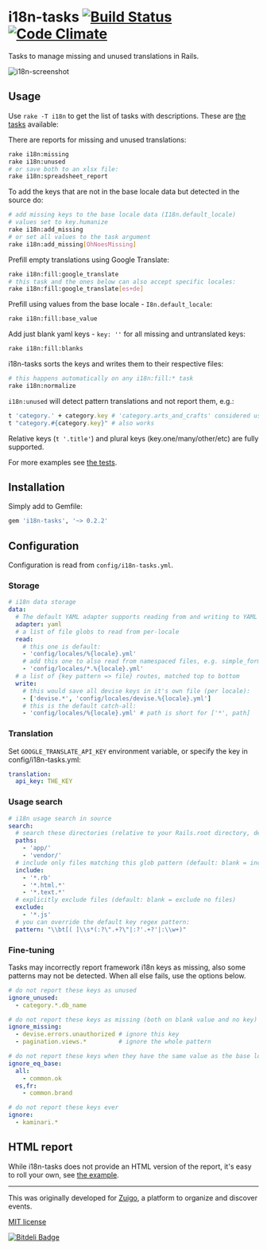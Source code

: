 # i18n-tasks [![Build Status](https://travis-ci.org/glebm/i18n-tasks.png?branch=master)](https://travis-ci.org/glebm/i18n-tasks) [![Code Climate](https://codeclimate.com/github/glebm/i18n-tasks.png)](https://codeclimate.com/github/glebm/i18n-tasks)


Tasks to manage missing and unused translations in Rails.

![i18n-screenshot](https://raw.github.com/glebm/i18n-tasks/master/doc/img/i18n-tasks.gif "i18n-tasks output screenshot")

## Usage

Use `rake -T i18n` to get the list of tasks with descriptions. These are [the tasks](/lib/tasks/i18n-tasks.rake) available:

There are reports for missing and unused translations:
```bash
rake i18n:missing
rake i18n:unused
# or save both to an xlsx file:
rake i18n:spreadsheet_report
```

To add the keys that are not in the base locale data but detected in the source do:
```bash
# add missing keys to the base locale data (I18n.default_locale)
# values set to key.humanize
rake i18n:add_missing
# or set all values to the task argument
rake i18n:add_missing[OhNoesMissing]
```

Prefill empty translations using Google Translate:
```bash
rake i18n:fill:google_translate
# this task and the ones below can also accept specific locales:
rake i18n:fill:google_translate[es+de]
```
Prefill using values from the base locale - `I8n.default_locale`:
```bash
rake i18n:fill:base_value
```
Add just blank yaml keys - `key: ''` for all missing and untranslated keys:
```bash
rake i18n:fill:blanks
```

i18n-tasks sorts the keys and writes them to their respective files:
```bash
# this happens automatically on any i18n:fill:* task
rake i18n:normalize 
```


`i18n:unused` will detect pattern translations and not report them, e.g.:

```ruby
t 'category.' + category.key # 'category.arts_and_crafts' considered used
t "category.#{category.key}" # also works
```

Relative keys (`t '.title'`) and plural keys (key.one/many/other/etc) are fully supported.

For more examples see [the tests](/spec/i18n_tasks_spec.rb).


## Installation

Simply add to Gemfile:

```ruby
gem 'i18n-tasks', '~> 0.2.2'
```

## Configuration

Configuration is read from `config/i18n-tasks.yml`.

### Storage

```yaml
# i18n data storage
data:
  # The default YAML adapter supports reading from and writing to YAML files
  adapter: yaml
  # a list of file globs to read from per-locale
  read: 
    # this one is default:
    - 'config/locales/%{locale}.yml'
    # add this one to also read from namespaced files, e.g. simple_form.en.yml:
    - 'config/locales/*.%{locale}.yml'
  # a list of {key pattern => file} routes, matched top to bottom
  write:
    # this would save all devise keys in it's own file (per locale):
    - ['devise.*', 'config/locales/devise.%{locale}.yml']
    # this is the default catch-all:
    - 'config/locales/%{locale}.yml' # path is short for ['*', path]
```

### Translation

Set `GOOGLE_TRANSLATE_API_KEY` environment variable, or specify the key in config/i18n-tasks.yml:

```yaml
translation:
  api_key: THE_KEY
```

### Usage search

```yaml
# i18n usage search in source
search:
  # search these directories (relative to your Rails.root directory, default: 'app/')
  paths:
    - 'app/'
    - 'vendor/'
  # include only files matching this glob pattern (default: blank = include all files)
  include:
    - '*.rb'
    - '*.html.*'
    - '*.text.*'
  # explicitly exclude files (default: blank = exclude no files)
  exclude:
    - '*.js'
  # you can override the default key regex pattern:
  pattern: "\\bt[( ]\\s*(:?\".+?\"|:?'.+?'|:\\w+)"
```

### Fine-tuning

Tasks may incorrectly report framework i18n keys as missing, also some patterns may not be detected.
When all else fails, use the options below.

```yaml
# do not report these keys as unused
ignore_unused:
  - category.*.db_name

# do not report these keys as missing (both on blank value and no key)
ignore_missing:
  - devise.errors.unauthorized # ignore this key
  - pagination.views.*         # ignore the whole pattern

# do not report these keys when they have the same value as the base locale version
ignore_eq_base:
  all:
    - common.ok
  es,fr:
    - common.brand

# do not report these keys ever
ignore:
  - kaminari.*
```

## HTML report

While i18n-tasks does not provide an HTML version of the report, it's easy to roll your own, see [the example](https://gist.github.com/glebm/6887030).

---

This was originally developed for [Zuigo](http://zuigo.com/), a platform to organize and discover events.

[MIT license](/LICENSE.txt)


[![Bitdeli Badge](https://d2weczhvl823v0.cloudfront.net/glebm/i18n-tasks/trend.png)](https://bitdeli.com/free "Bitdeli Badge")

